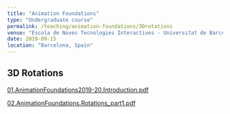 ```yaml
---
title: "Animation Foundations"
type: "Undergraduate course"
permalink: /teaching/animation-foundations/3Drotations
venue: "Escola de Noves Tecnologies Interactives - Universitat de Barcelona"
date: 2019-09-15
location: "Barcelona, Spain"
---
```


## 3D Rotations


[01.AnimationFoundations2019-20.Introduction.pdf](files/courses/animation-foundations/01.AnimationFoundations2019-20.Introduction.pdf)

[02.AnimationFoundations.Rotations_part1.pdf](files/courses/animation-foundations/02.AnimationFoundations.Rotations_part1.pdf)



